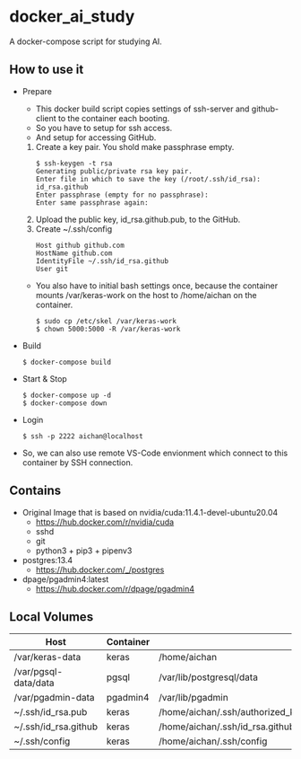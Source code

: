 # docker_ai_study
A docker-compose script for studying AI.

## How to use it

* Prepare
    * This docker build script copies settings of ssh-server and github-client to the container each booting.
    * So you have to setup for ssh access.
    * And setup for accessing GitHub.
    1. Create a key pair. You shold make passphrase empty.
        ```
        $ ssh-keygen -t rsa
        Generating public/private rsa key pair.
        Enter file in which to save the key (/root/.ssh/id_rsa): id_rsa.github
        Enter passphrase (empty for no passphrase): 
        Enter same passphrase again: 
        ```
    2. Upload the public key, id_rsa.github.pub, to the GitHub.
    3. Create ~/.ssh/config
        ```
        Host github github.com
        HostName github.com
        IdentityFile ~/.ssh/id_rsa.github
        User git
        ```
    * You also have to initial bash settings once, because the container mounts /var/keras-work on the host to /home/aichan on the container.
        ```
        $ sudo cp /etc/skel /var/keras-work
        $ chown 5000:5000 -R /var/keras-work
        ```

* Build
    ```
    $ docker-compose build
    ```
* Start & Stop
    ```
    $ docker-compose up -d
    $ docker-compose down
    ```
* Login
    ```
    $ ssh -p 2222 aichan@localhost
    ````
* So, we can also use remote VS-Code envionment which connect to this container by SSH connection.

## Contains

* Original Image that is based on nvidia/cuda:11.4.1-devel-ubuntu20.04
    * https://hub.docker.com/r/nvidia/cuda
    * sshd
    * git
    * python3 + pip3 + pipenv3
* postgres:13.4
    * https://hub.docker.com/_/postgres
* dpage/pgadmin4:latest
    * https://hub.docker.com/r/dpage/pgadmin4

## Local Volumes

|Host                |Container |          |
|--------------------|--------|------------|
|/var/keras-data     |keras   |/home/aichan|
|/var/pgsql-data/data|pgsql   |/var/lib/postgresql/data|
|/var/pgadmin-data   |pgadmin4|/var/lib/pgadmin|
|~/.ssh/id_rsa.pub   |keras   |/home/aichan/.ssh/authorized_keys|
|~/.ssh/id_rsa.github|keras   |/home/aichan/.ssh/id_rsa.github|
|~/.ssh/config       |keras   |/home/aichan/.ssh/config|
